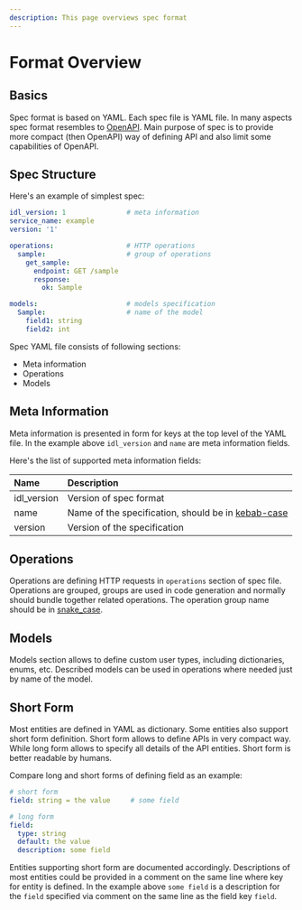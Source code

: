 ```yaml
---
description: This page overviews spec format
---
```


# Format Overview

## Basics

Spec format is based on YAML. Each spec file is YAML file. In many aspects spec format resembles to [OpenAPI](https://github.com/OAI/OpenAPI-Specification/blob/master/versions/3.0.0.md). Main purpose of spec is to provide more compact \(then OpenAPI\) way of defining API and also limit some capabilities of OpenAPI.

## Spec Structure

Here's an example of simplest spec:

```yaml
idl_version: 1               # meta information
service_name: example
version: '1'

operations:                  # HTTP operations
  sample:                    # group of operations
    get_sample:
      endpoint: GET /sample
      response:
        ok: Sample

models:                      # models specification
  Sample:                    # name of the model
    field1: string
    field2: int
```

Spec YAML file consists of following sections:

* Meta information
* Operations
* Models

## Meta Information

Meta information is presented in form for keys at the top level of the YAML file. In the example above `idl_version` and `name` are meta information fields.

Here's the list of supported meta information fields:

| Name | Description |
| :--- | :--- |
| idl\_version | Version of spec format |
| name | Name of the specification, should be in [kebab-case](http://wiki.c2.com/?KebabCase) |
| version | Version of the specification |

## Operations

Operations are defining HTTP requests in `operations` section of spec file. Operations are grouped, groups are used in code generation and normally should bundle together related operations. The operation group name should be in [snake\_case](https://en.wikipedia.org/wiki/Snake_case).

## Models

Models section allows to define custom user types, including dictionaries, enums, etc. Described models can be used in operations where needed just by name of the model.

## Short Form

Most entities are defined in YAML as dictionary. Some entities also support short form definition. Short form allows to define APIs in very compact way. While long form allows to specify all details of the API entities. Short form is better readable by humans.

Compare long and short forms of defining field as an example:

```yaml
# short form
field: string = the value     # some field

# long form
field:
  type: string
  default: the value
  description: some field 
```

Entities supporting short form are documented accordingly. Descriptions of most entities could be provided in a comment on the same line where key for entity is defined. In the example above `some field` is a description for the `field` specified via comment on the same line as the field key `field`.

